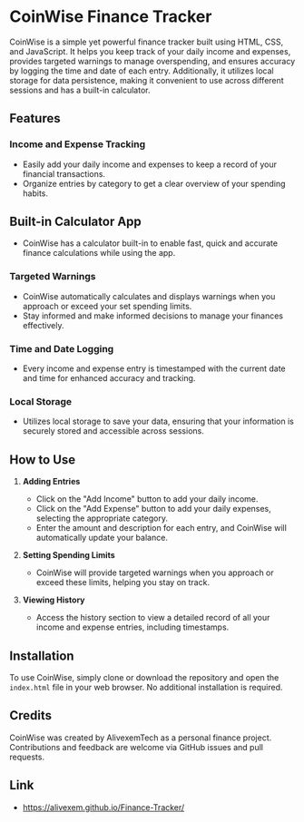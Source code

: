 # CoinWise Finance Tracker

CoinWise is a simple yet powerful finance tracker built using HTML, CSS, and JavaScript. It helps you keep track of your daily income and expenses, provides targeted warnings to manage overspending, and ensures accuracy by logging the time and date of each entry. Additionally, it utilizes local storage for data persistence, making it convenient to use across different sessions and has a built-in calculator.

## Features

### Income and Expense Tracking
- Easily add your daily income and expenses to keep a record of your financial transactions.
- Organize entries by category to get a clear overview of your spending habits.

## Built-in Calculator App
- CoinWise has a calculator built-in to enable fast, quick and accurate finance calculations while using the app.

### Targeted Warnings
- CoinWise automatically calculates and displays warnings when you approach or exceed your set spending limits.
- Stay informed and make informed decisions to manage your finances effectively.

### Time and Date Logging
- Every income and expense entry is timestamped with the current date and time for enhanced accuracy and tracking.

### Local Storage
- Utilizes local storage to save your data, ensuring that your information is securely stored and accessible across sessions.

## How to Use

1. **Adding Entries**
   - Click on the "Add Income" button to add your daily income.
   - Click on the "Add Expense" button to add your daily expenses, selecting the appropriate category.
   - Enter the amount and description for each entry, and CoinWise will automatically update your balance.

2. **Setting Spending Limits**
   - CoinWise will provide targeted warnings when you approach or exceed these limits, helping you stay on track.

3. **Viewing History**
   - Access the history section to view a detailed record of all your income and expense entries, including timestamps.

## Installation

To use CoinWise, simply clone or download the repository and open the `index.html` file in your web browser. No additional installation is required.

## Credits

CoinWise was created by AlivexemTech as a personal finance project. Contributions and feedback are welcome via GitHub issues and pull requests.

## Link
- https://alivexem.github.io/Finance-Tracker/
